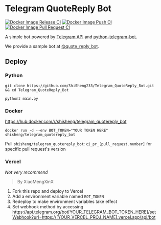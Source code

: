 # Telegram QuoteReply Bot
[![Docker Image Release CI](https://github.com/ShiSheng233/Telegram_QuoteReply_Bot/actions/workflows/docker_image_latest_publish.yml/badge.svg)](https://github.com/ShiSheng233/Telegram_QuoteReply_Bot/actions/workflows/docker_image_latest_publish.yml) [![Docker Image Push CI](https://github.com/ShiSheng233/Telegram_QuoteReply_Bot/actions/workflows/docker_image_publish.yml/badge.svg)](https://github.com/ShiSheng233/Telegram_QuoteReply_Bot/actions/workflows/docker_image_publish.yml) [![Docker Image Pull Request CI](https://github.com/ShiSheng233/Telegram_QuoteReply_Bot/actions/workflows/docker_image_pr_publish.yml/badge.svg)](https://github.com/ShiSheng233/Telegram_QuoteReply_Bot/actions/workflows/docker_image_pr_publish.yml)

A simple bot powered by [Telegram API](https://core.telegram.org/bots/api)
and [python-telegram-bot](https://github.com/python-telegram-bot/python-telegram-bot).

We provide a sample bot at [@quote_reply_bot](https://t.me/quote_reply_bot).

## Deploy

### Python

```
git clone https://github.com/ShiSheng233/Telegram_QuoteReply_Bot.git && cd Telegram_QuoteReply_Bot

python3 main.py
```

### Docker

<https://hub.docker.com/r/shisheng/telegram_quotereply_bot>

```shell
docker run -d --env BOT_TOKEN="YOUR TOKEN HERE" shisheng/telegram_quotereply_bot
```

Pull `shisheng/telegram_quotereply_bot:ci_pr_[pull_request.number]` for specific pull request's version

### Vercel

_Not very recommend_

> By XiaoMengXinX

1. Fork this repo and deploy to Vercel
2. Add a environment variable named `BOT_TOKEN`
3. Redeploy to make environment variables take effect
4. Set webhook method by accessing <https://api.telegram.org/bot[YOUR_TELEGRAM_BOT_TOKEN_HERE]/setWebhook?url=https://[YOUR_VERCEL_PROJ_NAME].vercel.app/api/bot>
